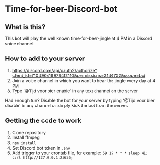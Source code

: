 # Time-for-beer-Discord-bot
## What is this?
This bot will play the well known time-for-beer-jingle at 4 PM in a Discord voice channel.

## How to add to your server
1. https://discord.com/api/oauth2/authorize?client_id=710496419978412110&permissions=3146752&scope=bot
2. Join a voice channel in which you want to hear the jingle every day at 4 PM
3. Type '@Tijd voor bier enable' in any text channel on the server

Had enough fun? Disable the bot for your server by typing '@Tijd voor bier disable' in any channel or simply
kick the bot from the server.

## Getting the code to work
1. Clone repository
2. Install ffmpeg
3. `npm install`
4. Set Discord bot token in `.env`
5. Add trigger to your crontab file, for example: `59 15 * * * sleep 41; curl http://127.0.0.1:23655;`
